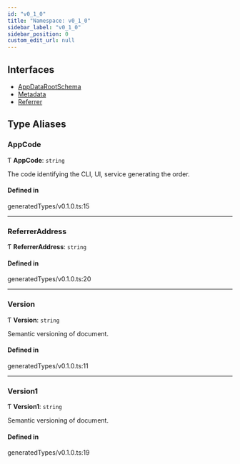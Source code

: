 ```yaml
---
id: "v0_1_0"
title: "Namespace: v0_1_0"
sidebar_label: "v0_1_0"
sidebar_position: 0
custom_edit_url: null
---
```


## Interfaces

- [AppDataRootSchema](../interfaces/v0_1_0.AppDataRootSchema.md)
- [Metadata](../interfaces/v0_1_0.Metadata.md)
- [Referrer](../interfaces/v0_1_0.Referrer.md)

## Type Aliases

### AppCode

Ƭ **AppCode**: `string`

The code identifying the CLI, UI, service generating the order.

#### Defined in

generatedTypes/v0.1.0.ts:15

___

### ReferrerAddress

Ƭ **ReferrerAddress**: `string`

#### Defined in

generatedTypes/v0.1.0.ts:20

___

### Version

Ƭ **Version**: `string`

Semantic versioning of document.

#### Defined in

generatedTypes/v0.1.0.ts:11

___

### Version1

Ƭ **Version1**: `string`

Semantic versioning of document.

#### Defined in

generatedTypes/v0.1.0.ts:19

